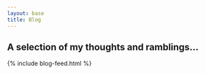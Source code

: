 ```yaml
---
layout: base
title: Blog
---
```


## A selection of my thoughts and ramblings…

{% include blog-feed.html %}